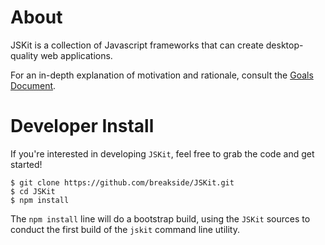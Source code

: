 About
=====

JSKit is a collection of Javascript frameworks that can create desktop-quality
web applications.

For an in-depth explanation of motivation and rationale, consult the
[Goals Document](Documentation/Goals.md).


Developer Install
=================

If you're interested in developing `JSKit`, feel free to grab the code and
get started!

````
$ git clone https://github.com/breakside/JSKit.git
$ cd JSKit
$ npm install
````

The `npm install` line will do a bootstrap build, using the `JSKit` sources
to conduct the first build of the `jskit` command line utility.